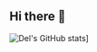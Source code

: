 ## Hi there 👋

![Del's GitHub stats](https://github-readme-stats.vercel.app/api?username=matteoepitech&show_icons=true&theme=tokyonight#gh-dark-mode-only)]
